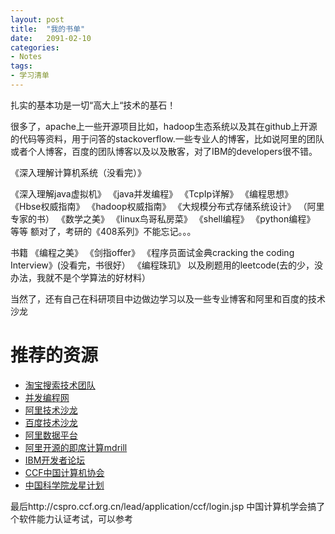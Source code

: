 ```yaml
---
layout: post
title:  "我的书单"
date:   2091-02-10
categories: 
- Notes 
tags:
- 学习清单
---
```


扎实的基本功是一切“高大上“技术的基石！


很多了，apache上一些开源项目比如，hadoop生态系统以及其在github上开源的代码等资料，用于问答的stackoverflow.一些专业人的博客，比如说阿里的团队或者个人博客，百度的团队博客以及以及散客，对了IBM的developers很不错。


《深入理解计算机系统（没看完）》

《深入理解java虚拟机》     《java并发编程》    《TcpIp详解》 《编程思想》   《Hbse权威指南》   《hadoop权威指南》    《大规模分布式存储系统设计》 （阿里专家的书）   《数学之美》    《linux鸟哥私房菜》   《shell编程》   《python编程》   等等 额对了，考研的《408系列》不能忘记。。。

书籍  《编程之美》      《剑指offer》        《程序员面试金典cracking the coding Interview》(没看完，书很好）   《编程珠玑》 以及刷题用的leetcode(去的少，没办法，我就不是个学算法的好材料）


当然了，还有自己在科研项目中边做边学习以及一些专业博客和阿里和百度的技术沙龙


  <h1>推荐的资源</h1>
  <p>
    <ul>
	  <li><a href='http://www.searchtb.com/'>淘宝搜索技术团队</a></li>
	  <li><a href='http://ifeve.com/'>并发编程网</a></li>
          <li><a href='http://club.alibabatech.org/index.htm'>阿里技术沙龙</a></li>
	  <li><a href='http://www.infoq.com/cn/zones/baidu-salon/'>百度技术沙龙</a></li>
	  <li><a href='http://fengshenwu.com/blog/'>阿里数据平台</a></li>
	  <li><a href='https://github.com/alibaba/mdrill'>阿里开源的即席计算mdrill</a></li>
	  <li><a href='http://www.ibm.com/developerworks/cn/'>IBM开发者论坛</a></li>
	   <li><a href='http://www.ccf.org.cn/sites/ccf/'>CCF中国计算机协会</a></li>
	   <li><a href='http://dragonstar.ict.ac.cn/dragonstar/index.asp'>中国科学院龙星计划</a></li>
    </ul>
    


最后http://cspro.ccf.org.cn/lead/application/ccf/login.jsp 中国计算机学会搞了个软件能力认证考试，可以参考
